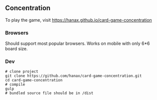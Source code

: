 ## Concentration
To play the game, visit https://hanax.github.io/card-game-concentration

### Browsers
Should support most popular browsers. Works on mobile with only 6*6 board size.

### Dev

```shell
# clone project
git clone https://github.com/hanax/card-game-concentration.git
cd card-game-concentration
# compile
gulp
# bundled source file should be in /dist
```
